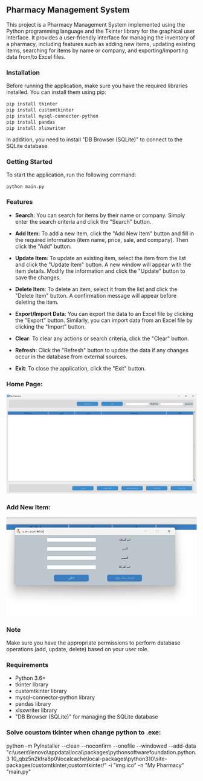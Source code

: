 ## Pharmacy Management System

This project is a Pharmacy Management System implemented using the Python programming language and the Tkinter library for the graphical user interface. It provides a user-friendly interface for managing the inventory of a pharmacy, including features such as adding new items, updating existing items, searching for items by name or company, and exporting/importing data from/to Excel files.

### Installation

Before running the application, make sure you have the required libraries installed. You can install them using pip:

```shell
pip install tkinter
pip install customtkinter
pip install mysql-connector-python
pip install pandas
pip install xlsxwriter
```

In addition, you need to install "DB Browser (SQLite)" to connect to the SQLite database.

### Getting Started

To start the application, run the following command:

```shell
python main.py
```

### Features

- **Search**: You can search for items by their name or company. Simply enter the search criteria and click the "Search" button.

- **Add Item**: To add a new item, click the "Add New Item" button and fill in the required information (item name, price, sale, and company). Then click the "Add" button.

- **Update Item**: To update an existing item, select the item from the list and click the "Update Item" button. A new window will appear with the item details. Modify the information and click the "Update" button to save the changes.

- **Delete Item**: To delete an item, select it from the list and click the "Delete Item" button. A confirmation message will appear before deleting the item.

- **Export/Import Data**: You can export the data to an Excel file by clicking the "Export" button. Similarly, you can import data from an Excel file by clicking the "Import" button.

- **Clear**: To clear any actions or search criteria, click the "Clear" button.

- **Refresh**: Click the "Refresh" button to update the data if any changes occur in the database from external sources.

- **Exit**: To close the application, click the "Exit" button.

### Home Page:
![Home Page](HomePage.png)

### Add New Item:
![Add New Item](addNewItem.png)
### Note
Make sure you have the appropriate permissions to perform database operations (add, update, delete) based on your user role.

### Requirements

- Python 3.6+
- tkinter library
- customtkinter library
- mysql-connector-python library
- pandas library
- xlsxwriter library
- "DB Browser (SQLite)" for managing the SQLite database

### Solve coustom tkinter when change python to .exe:
python -m PyInstaller --clean --noconfirm --onefile  --windowed --add-data "c:\users\lenovo\appdata\local\packages\pythonsoftwarefoundation.python.3 10_qbz5n2kfra8p0\localcache\local-packages\python310\site-packages/customtkinter;customtkinter/" -i "img.ico" -n "My Pharmacy" "main.py" 



